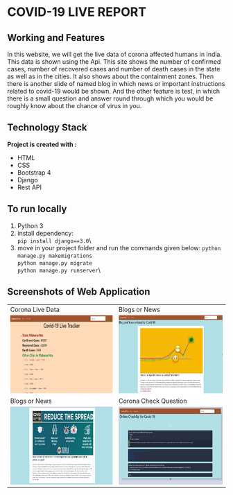 # COVID-19 LIVE REPORT

## Working and Features

In this website, we will get the live data of corona affected humans in India. This data is shown using the Api. This site shows the number of confirmed cases, number of recovered cases and number of death cases in the state as well as in the cities. It also shows about the containment zones. Then there is another slide of named blog in which news or important instructions related to covid-19 would be shown. And the other feature is test, in which there is a small question and answer round through which you would be roughly know about the chance of virus in you.

## Technology Stack

**Project is created with :**
* HTML
* CSS
* Bootstrap 4
* Django
* Rest API

## To run locally

1. Python 3
2. install dependency: \
     `pip install django==3.0`\
3. move in your project folder and run the commands given below:
     `python manage.py makemigrations`\
     `python manage.py migrate`\
     `python manage.py runserver`\

## Screenshots of Web Application


<table align="center">

 <tr>
    <td>
			Corona Live Data
		</td>
		<td>
			Blogs or News
		</td>
</tr>
<tr>
	<td>
    <img src="/lasthope/static/Capture1.PNG" height="180" width="350">
	</td>
	<td>
    <img src="/lasthope/static/Capture2.PNG" height="180" width="350">
	</td>
	</tr>
<tr>
 <td>
		  Blogs or News
		</td>
		<td>
			Corona Check Question
		</td>
	</tr>
	<tr>
		<td><img src="/lasthope/static/Capture3.PNG" height="180" width="350">
		</td>
		<td><img src="/lasthope/static/Capture.PNG" height="180" width="350">
		</td>
	</tr>
<tr>

</table>
